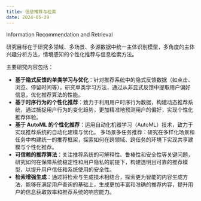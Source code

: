 ```yaml
---
title: 信息推荐与检索
date: 2024-05-29
---
```


Information Recommendation and Retrieval

研究目标在于研究多领域、多场景、多源数据中统一主体识别模型，多角度的主体兴趣分析方法，情境感知的个性化推荐与信息检索方法。

<!--more-->

主要研究内容包括：

- **基于隐式反馈的单类学习与优化**：针对推荐系统中的隐式反馈数据（如点击、浏览、停留时间等），研究单类学习方法，通过从非显式反馈中提取用户偏好信息，优化推荐算法的性能。
- **基于时序行为的个性化推荐**：致力于利用用户时序行为数据，构建动态推荐系统，通过捕捉用户行为的变化趋势，更加精准地预测用户的偏好，实现个性化推荐体验。
- **基于 AutoML 的个性化推荐**：运用自动化机器学习（AutoML）技术，致力于实现推荐系统的自动化建模与优化。
  多场景多任务推荐：研究在多样化场景和任务中构建统一的推荐框架，探索如何在跨领域、跨任务的环境下实现共享建模与个性化推荐。
- **可信赖的推荐算法**：关注推荐系统的可解释性、鲁棒性和安全性等关键问题，研究如何在保障系统稳定性和用户隐私的前提下，构建透明且可靠的推荐模型，以提升用户信任和系统使用的安全性。
- **检索增强生成**：通过将检索与生成技术相结合，探索更为智能的内容生成方法，能够在满足用户查询的基础上，生成更加丰富和准确的推荐内容，提升用户的信息获取效率和推荐系统的响应能力。
